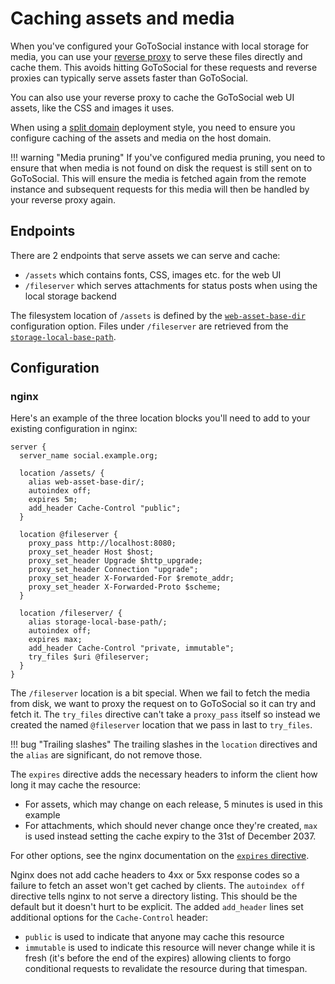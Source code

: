 # Caching assets and media

When you've configured your GoToSocial instance with local storage for media, you can use your [reverse proxy](../../getting_started/reverse_proxy/index.md) to serve these files directly and cache them. This avoids hitting GoToSocial for these requests and reverse proxies can typically serve assets faster than GoToSocial.

You can also use your reverse proxy to cache the GoToSocial web UI assets, like the CSS and images it uses.

When using a [split domain](../host-account-domain.md) deployment style, you need to ensure you configure caching of the assets and media on the host domain.

!!! warning "Media pruning"
    If you've configured media pruning, you need to ensure that when media is not found on disk the request is still sent on to GoToSocial. This will ensure the media is fetched again from the remote instance and subsequent requests for this media will then be handled by your reverse proxy again.

## Endpoints

There are 2 endpoints that serve assets we can serve and cache:

* `/assets` which contains fonts, CSS, images etc. for the web UI
* `/fileserver` which serves attachments for status posts when using the local storage backend

The filesystem location of `/assets` is defined by the [`web-asset-base-dir`](../../configuration/web.md) configuration option. Files under `/fileserver` are retrieved from the [`storage-local-base-path`](../../configuration/storage.md).

## Configuration

### nginx

Here's an example of the three location blocks you'll need to add to your existing configuration in nginx:

```nginx
server {
  server_name social.example.org;

  location /assets/ {
    alias web-asset-base-dir/;
    autoindex off;
    expires 5m;
    add_header Cache-Control "public";
  }

  location @fileserver {
    proxy_pass http://localhost:8080;
    proxy_set_header Host $host;
    proxy_set_header Upgrade $http_upgrade;
    proxy_set_header Connection "upgrade";
    proxy_set_header X-Forwarded-For $remote_addr;
    proxy_set_header X-Forwarded-Proto $scheme;
  }

  location /fileserver/ {
    alias storage-local-base-path/;
    autoindex off;
    expires max;
    add_header Cache-Control "private, immutable";
    try_files $uri @fileserver;
  }
}
```

The `/fileserver` location is a bit special. When we fail to fetch the media from disk, we want to proxy the request on to GoToSocial so it can try and fetch it. The `try_files` directive can't take a `proxy_pass` itself so instead we created the named `@fileserver` location that we pass in last to `try_files`.

!!! bug "Trailing slashes"
    The trailing slashes in the `location` directives and the `alias` are significant, do not remove those.

The `expires` directive adds the necessary headers to inform the client how long it may cache the resource:

* For assets, which may change on each release, 5 minutes is used in this example
* For attachments, which should never change once they're created, `max` is used instead setting the cache expiry to the 31st of December 2037.

For other options, see the nginx documentation on the [`expires` directive](https://nginx.org/en/docs/http/ngx_http_headers_module.html#expires). 

Nginx does not add cache headers to 4xx or 5xx response codes so a failure to fetch an asset won't get cached by clients. The `autoindex off` directive tells nginx to not serve a directory listing. This should be the default but it doesn't hurt to be explicit. The added `add_header` lines set additional options for the `Cache-Control` header:

* `public` is used to indicate that anyone may cache this resource
* `immutable` is used to indicate this resource will never change while it is fresh (it's before the end of the expires) allowing clients to forgo conditional requests to revalidate the resource during that timespan.
